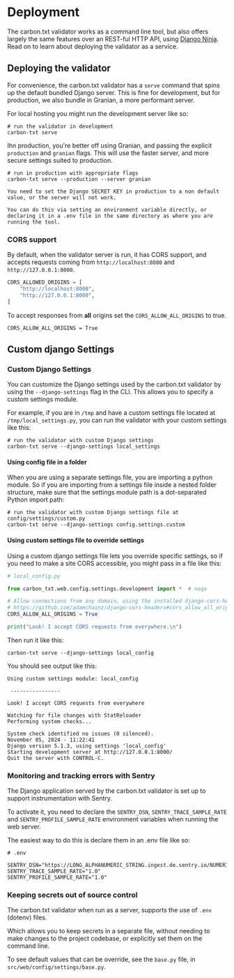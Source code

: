 # Deployment

The carbon.txt validator works as a command line tool, but also offers largely the same features over an REST-ful HTTP API, using [Django Ninja](https://django-ninja.dev/). Read on to learn about deploying the validator as a service.

## Deploying the validator

For convenience, the carbon.txt validator has a `serve` command that
spins up the default bundled Django server. This is fine for development, but
for production, we also bundle in Granian, a more performant server.

For local hosting you might run the development server like so:

```shell
# run the validator in development
carbon-txt serve
```

Ihn production, you're better off using Granian, and passing the explicit
`production` and `granian` flags. This will use the faster server, and more
secure settings suited to production.

```shell
# run in production with appropriate flags
carbon-txt serve --production --server granian
```

```{warning}
You need to set the Django SECRET KEY in production to a non default value, or the server will not work.

You can do this via setting an environment variable directly, or declaring it in a .env file in the same directory as where you are running the tool.
```

### CORS support

By default, when the validator server is run, it has CORS support, and accepts
requests coming from `http://localhost:8080` and `http://127.0.0.1:8000`.

```python
CORS_ALLOWED_ORIGINS = [
    "http://localhost:8000",
    "http://127.0.0.1:8000",
]
```

To accept responses from **all** origins set the `CORS_ALLOW_ALL_ORIGINS` to
true.

```
CORS_ALLOW_ALL_ORIGINS = True
```

## Custom django Settings

### Custom Django Settings

You can customize the Django settings used by the carbon.txt validator by using the `--django-settings` flag in the CLI. This allows you to specify a custom settings module.

For example, if you are in `/tmp` and have a custom settings file located at `/tmp/local_settings.py`, you can run the validator with your custom settings like this:

```shell
# run the validator with custom Django settings
carbon-txt serve --django-settings local_settings
```

#### Using config file in a folder

When you are using a separate settings file, you are importing a python module. So if you are importing from a settings file inside a nested folder structure, make sure that the settings module path is
a dot-separated Python import path:

```shell
# run the validator with custom Django settings file at config/settings/custom.py
carbon-txt serve --django-settings config.settings.custom
```

#### Using custom settings file to override settings

Using a custom django settings file lets you override specific settings, so if
you need to make a site CORS accessible, you might pass in a file like this:

```py
# local_config.py

from carbon_txt.web.config.settings.development import *  # noqa

# Allow connections from any domain, using the installed django-cors-headers package
# https://github.com/adamchainz/django-cors-headers#cors_allow_all_origins-bool
CORS_ALLOW_ALL_ORIGINS = True

print("Look! I accept CORS requests from everywhere.\n")
```

Then run it like this:

```
carbon-txt serve --django-settings local_config
```

You should see output like this:

```text
Using custom settings module: local_config

 ----------------

Look! I accept CORS requests from everywhere

Watching for file changes with StatReloader
Performing system checks...

System check identified no issues (0 silenced).
November 05, 2024 - 11:22:41
Django version 5.1.3, using settings 'local_config'
Starting development server at http://127.0.0.1:8000/
Quit the server with CONTROL-C.
```


### Monitoring and tracking errors with Sentry

The Django application served by the carbon.txt validator is set up to support instrumentation with Sentry.

To activate it, you need to declare the `SENTRY_DSN`, `SENTRY_TRACE_SAMPLE_RATE` and `SENTRY_PROFILE_SAMPLE_RATE` environment variables when running the web server.

The easiest way to do this is declare them in an .env file like so:

```
# .env

SENTRY_DSN="https://LONG_ALPHANUMERIC_STRING.ingest.de.sentry.io/NUMERIC_ID"
SENTRY_TRACE_SAMPLE_RATE="1.0"
SENTRY_PROFILE_SAMPLE_RATE="1.0"
```

### Keeping secrets out of source control

The carbon.txt validator when run as a server, supports the use of `.env` (dotenv) files.

Which allows you to keep secrets in a separate file, without needing to make changes to the project codebase, or explicitly set them on the command line.

To see default values that can be override, see the `base.py` file, in `src/web/config/settings/base.py`.
